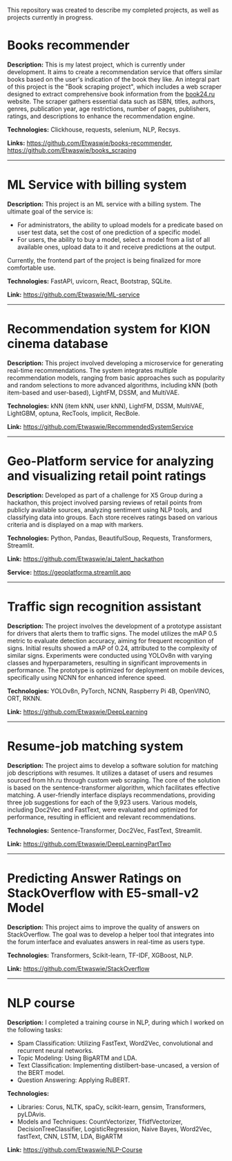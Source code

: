 This repository was created to describe my completed projects, as well as projects currently in progress.

# Books recommender
**Description:** This is my latest project, which is currently under development. It aims to create a recommendation service that offers similar books based on the user's indication of the book they like. An integral part of this project is the "Book scraping project", which includes a web scraper designed to extract comprehensive book information from the [book24.ru](https://book24.ru/?ysclid=m2343foj7s932659211) website. The scraper gathers essential data such as ISBN, titles, authors, genres, publication year, age restrictions, number of pages, publishers, ratings, and descriptions to enhance the recommendation engine.

**Technologies:** Clickhouse, requests, selenium, NLP, Recsys.

**Links:** https://github.com/Etwaswie/books-recommender, https://github.com/Etwaswie/books_scraping

--------------------------------------------------------------------

# ML Service with billing system
**Description:** This project is an ML service with a billing system. The ultimate goal of the service is:

- For administrators, the ability to upload models for a predicate based on user test data, set the cost of one prediction of a specific model.
- For users, the ability to buy a model, select a model from a list of all available ones, upload data to it and receive predictions at the output.

Currently, the frontend part of the project is being finalized for more comfortable use.

**Technologies:** FastAPI, uvicorn, React, Bootstrap, SQLite.

**Link:** https://github.com/Etwaswie/ML-service

----------------------------------------------------------------

# Recommendation system for KION cinema database
**Description:** This project involved developing a microservice for generating real-time recommendations. The system integrates multiple recommendation models, ranging from basic approaches such as popularity and random selections to more advanced algorithms, including kNN (both item-based and user-based), LightFM, DSSM, and MultiVAE.

**Technologies:** kNN (item kNN, user kNN), LightFM, DSSM, MultiVAE, LightGBM, optuna, RecTools, implicit, RecBole.

**Link:** https://github.com/Etwaswie/RecommendedSystemService

----------------------------------------------------------------

# Geo-Platform service for analyzing and visualizing retail point ratings
**Description:** Developed as part of a challenge for X5 Group during a hackathon, this project involved parsing reviews of retail points from publicly available sources, analyzing sentiment using NLP tools, and classifying data into groups. Each store receives ratings based on various criteria and is displayed on a map with markers.

**Technologies:** Python, Pandas, BeautifulSoup, Requests, Transformers, Streamlit.

**Link:** https://github.com/Etwaswie/ai_talent_hackathon

**Service:** https://geoplatforma.streamlit.app

-----------------------------------------------------------------

# Traffic sign recognition assistant
**Description:** The project involves the development of a prototype assistant for drivers that alerts them to traffic signs. The model utilizes the mAP 0.5 metric to evaluate detection accuracy, aiming for frequent recognition of signs. Initial results showed a mAP of 0.24, attributed to the complexity of similar signs. Experiments were conducted using YOLOv8n with varying classes and hyperparameters, resulting in significant improvements in performance. The prototype is optimized for deployment on mobile devices, specifically using NCNN for enhanced inference speed.

**Technologies:** YOLOv8n, PyTorch, NCNN, Raspberry Pi 4B, OpenVINO, ORT, RKNN.

**Link:** https://github.com/Etwaswie/DeepLearning

-----------------------------------------------------------------

# Resume-job matching system
**Description:** The project aims to develop a software solution for matching job descriptions with resumes. It utilizes a dataset of users and resumes sourced from hh.ru through custom web scraping. The core of the solution is based on the sentence-transformer algorithm, which facilitates effective matching. A user-friendly interface displays recommendations, providing three job suggestions for each of the 9,923 users. Various models, including Doc2Vec and FastText, were evaluated and optimized for performance, resulting in efficient and relevant recommendations.

**Technologies:** Sentence-Transformer, Doc2Vec, FastText, Streamlit.

**Link:** https://github.com/Etwaswie/DeepLearningPartTwo

-----------------------------------------------------------------

# Predicting Answer Ratings on StackOverflow with E5-small-v2 Model
**Description:** This project aims to improve the quality of answers on StackOverflow. The goal was to develop a helper tool that integrates into the forum interface and evaluates answers in real-time as users type.

**Technologies:** Transformers, Scikit-learn, TF-IDF, XGBoost, NLP.

**Link:** https://github.com/Etwaswie/StackOverflow

------------------------------------------------------------------

# NLP course
**Description:** I completed a training course in NLP, during which I worked on the following tasks:

- Spam Classification: Utilizing FastText, Word2Vec, convolutional and recurrent neural networks.
- Topic Modeling: Using BigARTM and LDA.
- Text Classification: Implementing distilbert-base-uncased, a version of the BERT model.
- Question Answering: Applying RuBERT.

**Technologies:** 
- Libraries: Corus, NLTK, spaCy, scikit-learn, gensim, Transformers, pyLDAvis.
- Models and Techniques: CountVectorizer, TfidfVectorizer, DecisionTreeClassifier, LogisticRegression, Naive Bayes, Word2Vec, fastText, CNN, LSTM, LDA, BigARTM

**Link:** https://github.com/Etwaswie/NLP-Course
